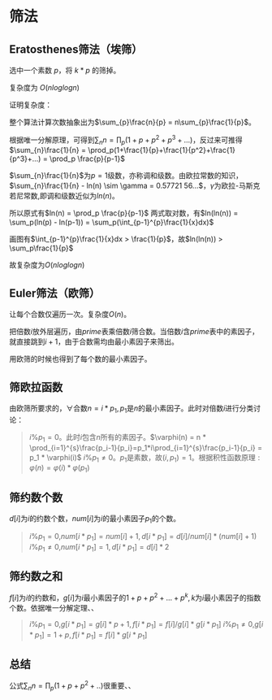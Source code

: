 # 筛法

## Eratosthenes筛法（埃筛）

选中一个素数 $p$，将 $k*p$ 的筛掉。

复杂度为 $O(nloglogn)$

证明复杂度：

整个算法计算次数抽象出为$\sum_{p}\frac{n}{p} = n\sum_{p}\frac{1}{p}$。

根据唯一分解原理，可得到$\sum_{n}n = \prod_p(1+p+p^2+p^3+...)$，反过来可推得$\sum_{n}\frac{1}{n} = \prod_p(1+\frac{1}{p}+\frac{1}{p^2}+\frac{1}{p^3}+...) = \prod_p \frac{p}{p-1}$

$\sum_{n}\frac{1}{n}$为$p=1$级数，亦称调和级数。由欧拉常数的知识，$\sum_{n}\frac{1}{n} - ln(n) \sim \gamma = 0.57721 56...$，$\gamma$为欧拉-马斯克若尼常数,即调和级数近似为$ln(n)$。

所以原式有$ln(n) = \prod_p \frac{p}{p-1}$
两式取对数，有$ln(ln(n)) = \sum_p(ln(p) - ln(p-1)) = \sum_p(\int_{p-1}^{p}\frac{1}{x}dx)$

画图有$\int_{p-1}^{p}\frac{1}{x}dx > \frac{1}{p}$，故$ln(ln(n)) > \sum_p\frac{1}{p}$

故复杂度为$O(nloglogn)$

## Euler筛法（欧筛）

让每个合数仅遍历一次。复杂度$O(n)$。

把倍数$i$放外层遍历，由$prime$表乘倍数$i$筛合数。当倍数$i$含$prime$表中的素因子，就直接跳到$i+1$，由于合数需均由最小素因子来筛出。

用欧筛的时候也得到了每个数的最小素因子。

## 筛欧拉函数

由欧筛所要求的，$\forall$合数$n = i * p_1,p_1$是$n$的最小素因子。此时对倍数$i$进行分类讨论：

> $i\%p_1=0$。此时$i$包含$n$所有的素因子。$\varphi(n) = n * \prod_{i=1}^{s}\frac{p_i-1}{p_i}=p_1*i\prod_{i=1}^{s}\frac{p_i-1}{p_i} = p_1 * \varphi(i)$
> $i\%p_1\neq 0$。$p_1$是素数，故$(i,p_1)=1$。根据积性函数原理$:\varphi(n) = \varphi(i) * \varphi(p_1)$

## 筛约数个数

$d[i]$为$i$的约数个数，$num[i]$为$i$的最小素因子$p_1$的个数。

> $i\%p_1=0$,$num[i*p_1] = num[i] + 1,d[i*p_1] = d[i] / num[i] * (num[i] + 1)$
> $i\%p_1\neq 0$,$num[i*p_1] = 1,d[i*p_1] = d[i] * 2$

## 筛约数之和

$f[i]$为$i$的约数和，$g[i]$为$i$最小素因子的$1+p+p^2+...+p^k,k$为$i$最小素因子的指数个数。依据唯一分解定理、、

> $i\%p_1=0$,$g[i*p_1] = g[i]*p + 1,f[i*p_1] = f[i] / g[i] * g[i*p_1]$
> $i\%p_1\neq 0$,$g[i*p_1] = 1 + p,f[i*p_1] = f[i] * g[i*p_1]$

## 总结

公式$\sum_n n = \prod_p(1+p+p^2+..)$很重要、、

